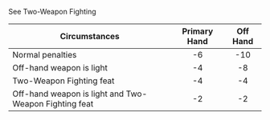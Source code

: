See Two-Weapon Fighting

| **Circumstances**                                     | **Primary Hand** | **Off Hand** |
| ----------------------------------------------------- |:----------------:|:------------:|
| Normal penalties                                      |        -6        |     -10      |
| Off-hand weapon is light                              |        -4        |      -8      |
| Two-Weapon Fighting feat                              |        -4        |      -4      |
| Off-hand weapon is light and Two-Weapon Fighting feat |        -2        |      -2      |